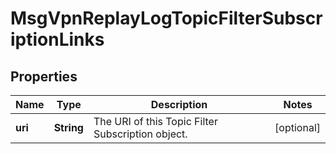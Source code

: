 

# MsgVpnReplayLogTopicFilterSubscriptionLinks


## Properties

| Name | Type | Description | Notes |
|------------ | ------------- | ------------- | -------------|
|**uri** | **String** | The URI of this Topic Filter Subscription object. |  [optional] |



